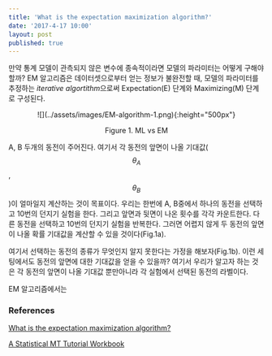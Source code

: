 ```yaml
---
title: 'What is the expectation maximization algorithm?'
date: '2017-4-17 10:00'
layout: post
published: true
---
```


만약 통계 모델이 관측되지 않은 변수에 종속적이라면 모델의 파라미터는 어떻게 구해야 할까? EM 알고리즘은 데이터셋으로부터 얻는 정보가 불완전할 때, 모델의 파라미터를 추정하는 *iterative algortithm*으로써 Expectation(E) 단계와 Maximizing(M) 단계로 구성된다. 

<div style="text-align:center" markdown="1">
![](../assets/images/EM-algorithm-1.png){:height="500px"}

Figure 1. ML vs EM
</div>

A, B 두개의 동전이 주어진다. 여기서 각 동전의 앞면이 나올 기대값($$\theta_{A}$$,$$\theta_{B}$$)이 얼마일지 계산하는 것이 목표이다. 우리는 한번에 A, B중에서 하나의 동전을 선택하고 10번의 던지기 실험을 한다. 그리고 앞면과 뒷면이 나온 횟수를 각각 카운트한다. 다른 동전을 선택하고 10번의 던지기 실험을 반복한다. 그러면 어렵지 않게 두 동전의 앞면이 나올 확률 기대값을 계산할 수 있을 것이다(Fig.1a).

여기서 선택하는 동전의 종류가 무엇인지 알지 못한다는 가정을 해보자(Fig.1b). 이런 세팅에서도 동전의 앞면에 대한 기대값을 얻을 수 있을까? 여기서 우리가 알고자 하는 것은 각 동전의 앞면이 나올 기대값 뿐만아니라 각 실험에서 선택된 동전의 라벨이다. 

EM 알고리즘에서는 

### References

[What is the expectation maximization algorithm?](https://www.nature.com/nbt/journal/v26/n8/pdf/nbt1406.pdf)

[A Statistical MT Tutorial Workbook](http://www.isi.edu/natural-language/mt/wkbk.pdf)

